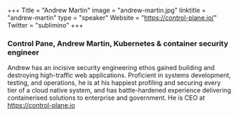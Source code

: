 +++
Title = "Andrew Martin"
image = "andrew-martin.jpg"
linktitle = "andrew-martin"
type = "speaker"
Website = "https://control-plane.io/"
Twitter = "sublimino"
+++

### Control Pane, Andrew Martin, Kubernetes & container security engineer
Andrew has an incisive security engineering ethos gained building and destroying high-traffic web applications. Proficient in systems development, testing, and operations, he is at his happiest profiling and securing every tier of a cloud native system, and has battle-hardened experience delivering containerised solutions to enterprise and government. He is CEO at https://control-plane.io